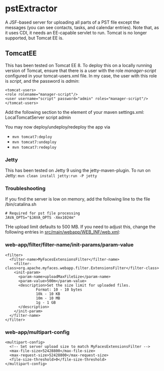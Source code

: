 # pstExtractor

A JSF-based server for uploading all parts of a PST file except the messages (you can see contacts, tasks, and calendar entries). Note that, as it uses CDI, it needs an EE-capable servlet to run. Tomcat is no longer supported, but Tomcat EE is.

## TomcatEE
This has been tested on Tomcat EE 8. To deploy this on a locally running version of Tomcat, ensure that there is a user with the role _manager-script_ configured in your tomcat-users.xml file. In my case, the user with this role is _script_, and the password is _admin_:

    <tomcat-users>
	<role rolename="manager-script"/>
	<user username="script" password="admin" roles="manager-script"/>
    </tomcat-users>

Add the following section to the <servers> element of your maven settings.xml:
    <!-- Local Tomcat server -->
    <server>
      <id>LocalTomcatServer</id>
      <username>script</username>
      <password>admin</password>
    </server>

You may now deploy/undeploy/redeploy the app via
- `mvn tomcat7:deploy`
- `mvn tomcat7:undeploy`
- `mvn tomcat7:redeploy`

### Jetty
This has been tested on Jetty 9 using the jetty-maven-plugin. To run on Jetty:
`mvn clean install jetty:run -P jetty`

### Troubleshooting
If you find the server is low on memory, add the following line to the file <tomcat-home>/bin/catalina.sh

    # Required for pst file processing
    JAVA_OPTS="$JAVA_OPTS -Xmx1024m"

THe upload limit defaults to 500 MB. If you need to adjust this, change the following entries in [src/main/webapp/WEB_INF/web.xml](src/main/webapp/WEB_INF/web.xml):

### web-app/filter/filter-name/init-params/param-value
    <filter>
      <filter-name>MyFacesExtensionsFilter</filter-name>
        <filter-class>org.apache.myfaces.webapp.filter.ExtensionsFilter</filter-class>
        <init-param>
          <param-name>uploadMaxFileSize</param-name>
          <param-value>500m</param-value>
          <description>Set the size limit for uploaded files.
                  Format: 10 - 10 bytes
                  10k - 10 KB
                  10m - 10 MB
                  1g - 1 GB
          </description>
        </init-param>
      </filter-name>
    </filter>

### web-app/multipart-config
    <multipart-config>
      <!-- Set server upload size to match MyFacesExtensionsFilter -->
      <max-file-size>52428800</max-file-size>
      <max-request-size>52428800</max-request-size>
      <file-size-threshold>0</file-size-threshold>
    </multipart-config>
